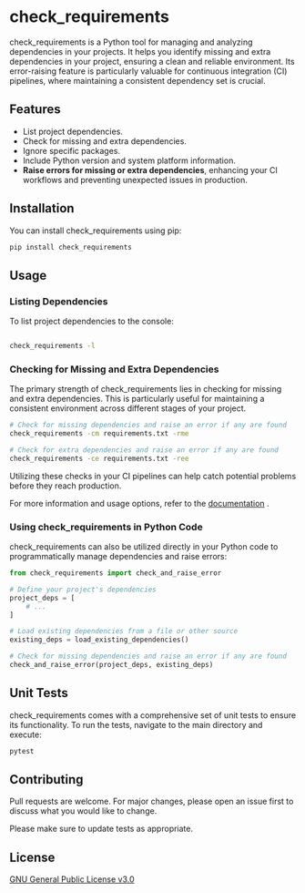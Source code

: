 # check_requirements

check_requirements is a Python tool for managing and analyzing dependencies in your projects. It helps you identify missing and extra dependencies in your project, ensuring a clean and reliable environment. Its error-raising feature is particularly valuable for continuous integration (CI) pipelines, where maintaining a consistent dependency set is crucial.

## Features

- List project dependencies.
- Check for missing and extra dependencies.
- Ignore specific packages.
- Include Python version and system platform information.
- **Raise errors for missing or extra dependencies**, enhancing your CI workflows and preventing unexpected issues in production.

## Installation

You can install check_requirements using pip:

```bash
pip install check_requirements
```
## Usage
### Listing Dependencies

To list project dependencies to the console:

```bash

check_requirements -l
```
### Checking for Missing and Extra Dependencies

The primary strength of check_requirements lies in checking for missing and extra dependencies. This is particularly useful for maintaining a consistent environment across different stages of your project.

```bash
# Check for missing dependencies and raise an error if any are found
check_requirements -cm requirements.txt -rme

# Check for extra dependencies and raise an error if any are found
check_requirements -ce requirements.txt -ree
```
Utilizing these checks in your CI pipelines can help catch potential problems before they reach production.

For more information and usage options, refer to the [documentation](https://github.com/eftalgezer/check_requirements/blob/master/docs) .
### Using check_requirements in Python Code

check_requirements can also be utilized directly in your Python code to programmatically manage dependencies and raise errors:

```python
from check_requirements import check_and_raise_error

# Define your project's dependencies
project_deps = [
    # ...
]

# Load existing dependencies from a file or other source
existing_deps = load_existing_dependencies()

# Check for missing dependencies and raise an error if any are found
check_and_raise_error(project_deps, existing_deps)
```
## Unit Tests

check_requirements comes with a comprehensive set of unit tests to ensure its functionality. To run the tests, navigate to the main directory and execute:

```bash
pytest
```

## Contributing
Pull requests are welcome. For major changes, please open an issue first to discuss what you would like to change.

Please make sure to update tests as appropriate.

## License
[GNU General Public License v3.0](https://github.com/eftalgezer/TkConsole/blob/master/LICENSE) 